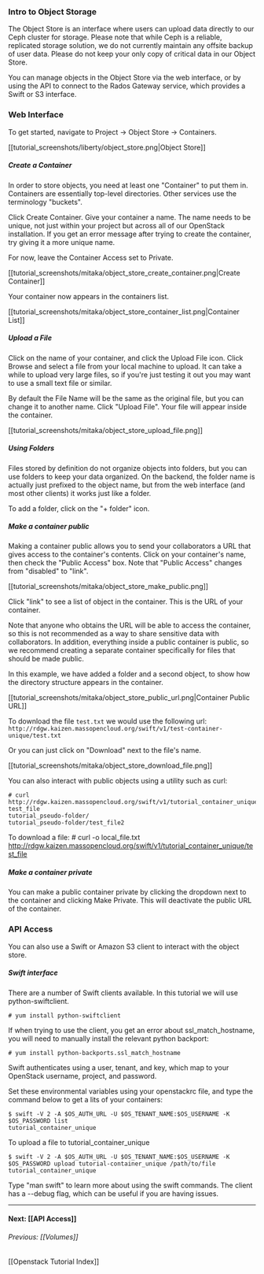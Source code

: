 ### Intro to Object Storage 

The Object Store is an interface where users can upload data directly to our Ceph cluster for storage.  Please note that while Ceph is a reliable, replicated storage solution, we do not currently maintain any offsite backup of user data.  Please do not keep your only copy of critical data in our Object Store.

You can manage objects in the Object Store via the web interface, or by using the API to connect to the Rados Gateway service, which provides a Swift or S3 interface.

### Web Interface
To get started, navigate to Project -> Object Store -> Containers.

[[tutorial_screenshots/liberty/object_store.png|Object Store]]

##### Create a Container
In order to store objects, you need at least one "Container" to put them in.  Containers are essentially top-level directories.  Other services use the terminology "buckets".  

Click Create Container.  Give your container a name.  The name needs to be unique, not just within your project but across all of our OpenStack installation.  If you get an error message after trying to create the container, try giving it a more unique name.  

For now, leave the Container Access set to Private.

[[tutorial_screenshots/mitaka/object_store_create_container.png|Create Container]]

Your container now appears in the containers list.

[[tutorial_screenshots/mitaka/object_store_container_list.png|Container List]]

##### Upload a File
Click on the name of your container, and click the Upload File icon.  Click Browse and select a file from your local machine to upload.  It can take a while to upload very large files, so if you're just testing it out you may want to use a small text file or similar.

By default the File Name will be the same as the original file, but you can change it to another name. Click "Upload File".  Your file will appear inside the container. 

[[tutorial_screenshots/mitaka/object_store_upload_file.png]]

##### Using Folders
Files stored by definition do not organize objects into folders, but you can use folders to keep your data organized.  On the backend, the folder name is actually just prefixed to the object name, but from the web interface (and most other clients) it works just like a folder.

To add a folder, click on the "+ folder" icon.

##### Make a container public
Making a container public allows you to send your collaborators a URL that gives access to the container's contents. Click on your container's name, then check the "Public Access" box. Note that "Public Access" changes from "disabled" to "link".

[[tutorial_screenshots/mitaka/object_store_make_public.png]]

Click "link" to see a list of object in the container. This is the URL of your container.  

Note that anyone who obtains the URL will be able to access the container, so this is not recommended as a way to share sensitive data with collaborators.  In addition, everything inside a public container is public, so we recommend creating a separate container specifically for files that should be made public.

In this example, we have added a folder and a second object, to show how the directory structure appears in the container.

[[tutorial_screenshots/mitaka/object_store_public_url.png|Container Public URL]]

To download the file `test.txt` we would use the following url:
`http://rdgw.kaizen.massopencloud.org/swift/v1/test-container-unique/test.txt`

Or you can just click on "Download" next to the file's name. 

[[tutorial_screenshots/mitaka/object_store_download_file.png]]

You can also interact with public objects using a utility such as curl:

    # curl http://rdgw.kaizen.massopencloud.org/swift/v1/tutorial_container_unique
    test_file
    tutorial_pseudo-folder/
    tutorial_pseudo-folder/test_file2

To download a file:
    # curl -o local_file.txt  http://rdgw.kaizen.massopencloud.org/swift/v1/tutorial_container_unique/test_file

##### Make a container private
You can make a public container private by clicking the dropdown next to the container and clicking Make Private.  This will deactivate the public URL of the container.

### API Access

You can also use a Swift or Amazon S3 client to interact with the object store.

##### Swift interface

There are a number of Swift clients available.  In this tutorial we will use python-swiftclient.

    # yum install python-swiftclient

If when trying to use the client, you get an error about ssl_match_hostname, you will need to manually install the relevant python backport:
 
    # yum install python-backports.ssl_match_hostname

Swift authenticates using a user, tenant, and key, which map to your OpenStack username, project, and password.

Set these environmental variables using your openstackrc file, and type the command below to get a lits of your containers:

    $ swift -V 2 -A $OS_AUTH_URL -U $OS_TENANT_NAME:$OS_USERNAME -K $OS_PASSWORD list
    tutorial_container_unique

To upload a file to tutorial_container_unique

    $ swift -V 2 -A $OS_AUTH_URL -U $OS_TENANT_NAME:$OS_USERNAME -K $OS_PASSWORD upload tutorial-container_unique /path/to/file
    tutorial_container_unique

Type "man swift" to learn more about using the swift commands.  The client has a --debug flag, which can be useful if you are having issues.

***
#### Next: [[API Access]]
###### Previous:  [[Volumes]]   
[[Openstack Tutorial Index]]  